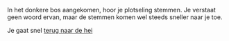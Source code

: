 In het donkere bos aangekomen, hoor je plotseling stemmen.
Je verstaat geen woord ervan, maar de stemmen komen wel steeds sneller naar je toe.

Je gaat snel [terug naar de hei](../welkom.md)
